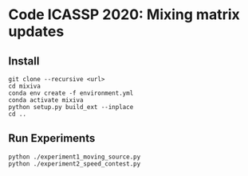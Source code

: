 Code ICASSP 2020: Mixing matrix updates
=======================================

Install
-------

    git clone --recursive <url>
    cd mixiva
    conda env create -f environment.yml
    conda activate mixiva
    python setup.py build_ext --inplace
    cd ..

Run Experiments
---------------

    python ./experiment1_moving_source.py
    python ./experiment2_speed_contest.py
